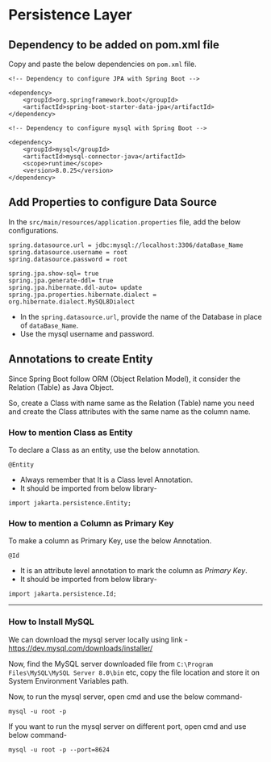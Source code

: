 # Persistence Layer

## Dependency to be added on pom.xml file

Copy and paste the below dependencies on `pom.xml` file.

```
<!-- Dependency to configure JPA with Spring Boot -->

<dependency>
    <groupId>org.springframework.boot</groupId>
    <artifactId>spring-boot-starter-data-jpa</artifactId>
</dependency>

<!-- Dependency to configure mysql with Spring Boot -->

<dependency>
    <groupId>mysql</groupId>
    <artifactId>mysql-connector-java</artifactId>
    <scope>runtime</scope>
    <version>8.0.25</version>
</dependency>
```


## Add Properties to configure Data Source

In the `src/main/resources/application.properties` file, add the below configurations.

```
spring.datasource.url = jdbc:mysql://localhost:3306/dataBase_Name
spring.datasource.username = root
spring.datasource.password = root

spring.jpa.show-sql= true
spring.jpa.generate-ddl= true
spring.jpa.hibernate.ddl-auto= update
spring.jpa.properties.hibernate.dialect = org.hibernate.dialect.MySQL8Dialect
```

-   In the `spring.datasource.url`, provide the name of the Database in place of `dataBase_Name`.
-   Use the mysql username and password.


## Annotations to create Entity

Since Spring Boot follow ORM (Object Relation Model), it consider the Relation (Table) as Java Object.

So, create a Class with name same as the Relation (Table) name you need and create the Class attributes with the same name as the column name.

### How to mention Class as Entity
  
  
To declare a Class as an entity, use the below annotation.

```
@Entity
```

-   Always remember that It is a Class level Annotation.
-   It should be imported from below library-

```
import jakarta.persistence.Entity;
````


### How to mention a Column as Primary Key

To make a column as Primary Key, use the below Annotation.

```
@Id
```

-   It is an attribute level annotation to mark the column as *Primary Key*.
-   It should be imported from below library-

```
import jakarta.persistence.Id;
```


-------------------------------------------------------------------------

### How to Install MySQL 

We can download the mysql server locally using link - https://dev.mysql.com/downloads/installer/

Now, find the MySQL server downloaded file from `C:\Program Files\MySQL\MySQL Server 8.0\bin` etc, copy the file location and store it on System Environment Variables path.

Now, to run the mysql server, open cmd and use the below command-
```
mysql -u root -p
```

If you want to run the mysql server on different port, open cmd and use below command-
```
mysql -u root -p --port=8624
```
